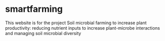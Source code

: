 # smartfarming
This website is for the project Soil microbial farming to increase plant productivity: reducing nutrient inputs to increase plant-microbe interactions and managing soil microbial diversity
